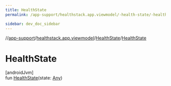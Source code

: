 ```yaml
---
title: HealthState
permalink: /app-support/healthstack.app.viewmodel/-health-state/-health-state.html

sidebar: dev_doc_sidebar
---
```

//[app-support](../../../index.html)/[healthstack.app.viewmodel](../index.html)/[HealthState](index.html)/[HealthState](-health-state.html)



# HealthState



[androidJvm]\
fun [HealthState](-health-state.html)(state: [Any](https://kotlinlang.org/api/latest/jvm/stdlib/kotlin/-any/index.html))




